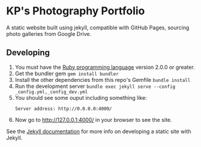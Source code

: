 KP's Photography Portfolio
==========================

A static website built using jekyll, compatible with GitHub Pages, sourcing photo galleries from Google Drive.

## Developing

1. You must have the [Ruby programming language](https://www.ruby-lang.org/) version 2.0.0 or greater.
1. Get the bundler gem `gem install bundler`
1. Install the other dependencies from this repo's Gemfile `bundle install`
1. Run the development server `bundle exec jekyll serve --config _config.yml,_config_dev.yml`
1. You should see some ouput including something like:
   ```
   Server address: http://0.0.0.0:4000/
   ```
1. Now go to <http://127.0.0.1:4000/> in your browser to see the site.

See the [Jekyll documentation](https://jekyllrb.com/docs/home/) for more info on developing a static site with Jekyll.